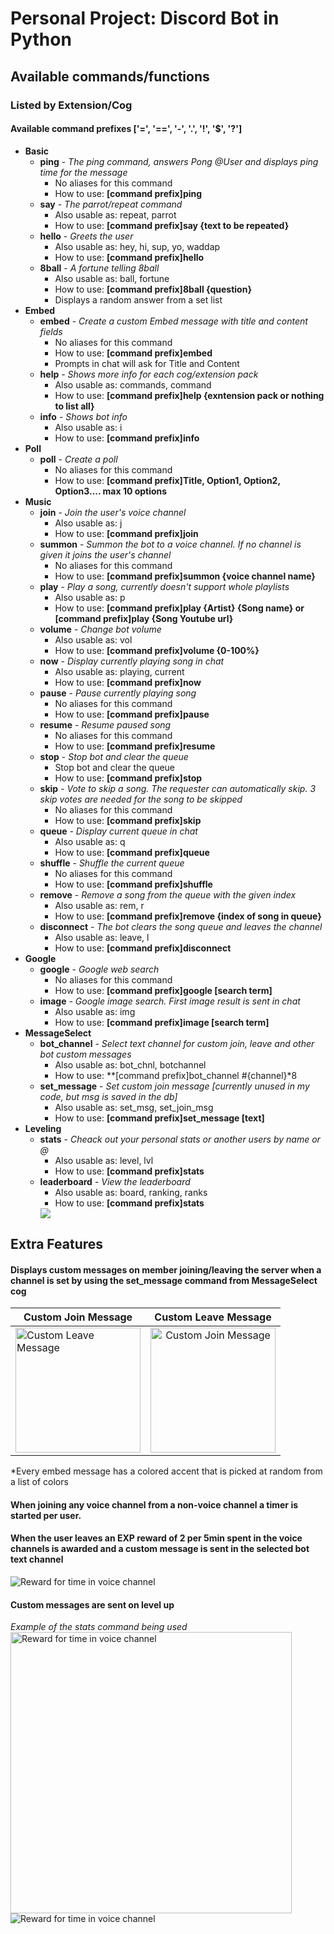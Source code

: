 # Personal Project: Discord Bot in Python

## Available commands/functions
### Listed by Extension/Cog
#### Available command prefixes **['=', '==', '-', '.', '!', '$', '?']**
* **Basic**
  * **ping** - *The ping command, answers Pong @User and displays ping time for the message*
    * No aliases for this command
    * How to use: **[command prefix]ping**
  * **say** - *The parrot/repeat command*
    * Also usable as: repeat, parrot
    * How to use: **[command prefix]say {text to be repeated}**
  * **hello** - *Greets the user*
    * Also usable as: hey, hi, sup, yo, waddap
    * How to use: **[command prefix]hello**
  * **8ball** - *A fortune telling 8ball*
    * Also usable as: ball, fortune
    * How to use: **[command prefix]8ball {question}**
    * Displays a random answer from a set list
* **Embed**
  * **embed** - *Create a custom Embed message with title and content fields*
    * No aliases for this command
    * How to use: **[command prefix]embed**
    * Prompts in chat will ask for Title and Content
  * **help** - *Shows more info for each cog/extension pack*
    * Also usable as: commands, command
    * How to use: **[command prefix]help {exntension pack or nothing to list all}**
  * **info** - *Shows bot info*
    * Also usable as: i
    * How to use: **[command prefix]info**
* **Poll**
  * **poll** - *Create a poll*
    * No aliases for this command
    * How to use: **[command prefix]Title, Option1, Option2, Option3.... max 10 options**
* **Music**
  * **join** - *Join the user's voice channel*
    * Also usable as: j
    * How to use: **[command prefix]join**
  * **summon** - *Summon the bot to a voice channel. If no channel is given it joins the user's channel*
    * No aliases for this command
    * How to use: **[command prefix]summon {voice channel name}**
  * **play** - *Play a song, currently doesn't support whole playlists*
    * Also usable as: p
    * How to use: **[command prefix]play {Artist} {Song name} or [command prefix]play {Song Youtube url}**
  * **volume** - *Change bot volume*
    * Also usable as: vol
    * How to use: **[command prefix]volume {0-100%}**
  * **now** - *Display currently playing song in chat*
    * Also usable as: playing, current
    * How to use: **[command prefix]now**
  * **pause** - *Pause currently playing song*
    * No aliases for this command
    * How to use: **[command prefix]pause**
  * **resume** - *Resume paused song*
    * No aliases for this command
    * How to use: **[command prefix]resume**
  * **stop** - *Stop bot and clear the queue*
    * Stop bot and clear the queue
    * How to use: **[command prefix]stop**
  * **skip** - *Vote to skip a song. The requester can automatically skip. 3 skip votes are needed for the song to be skipped*
    * No aliases for this command
    * How to use: **[command prefix]skip**
  * **queue** - *Display current queue in chat*
    * Also usable as: q
    * How to use: **[command prefix]queue**
  * **shuffle** - *Shuffle the current queue*
    * No aliases for this command
    * How to use: **[command prefix]shuffle**
  * **remove** - *Remove a song from the queue with the given index*
    * Also usable as: rem, r
    * How to use: **[command prefix]remove {index of song in queue}**
  * **disconnect** - *The bot clears the song queue and leaves the channel*
    * Also usable as: leave, l
    * How to use: **[command prefix]disconnect**
* **Google**
  * **google** - *Google web search*
    * No aliases for this command
    * How to use: **[command prefix]google [search term]**
  * **image** - *Google image search. First image result is sent in chat*
    * Also usable as: img
    * How to use: **[command prefix]image [search term]**
* **MessageSelect**
  * **bot_channel** - *Select text channel for custom join, leave and other bot custom messages*
    * Also usable as: bot_chnl, botchannel
    * How to use: **[command prefix]bot_channel #{channel}*8
  * **set_message** - *Set custom join message [currently unused in my code, but msg is saved in the db]*
    * Also usable as: set_msg, set_join_msg
    * How to use: **[command prefix]set_message [text]**
* **Leveling**
  * **stats** - *Cheack out your personal stats or another users by name or @*
    * Also usable as: level, lvl
    * How to use: **[command prefix]stats**
  * **leaderboard** - *View the leaderboard*
    * Also usable as: board, ranking, ranks
    * How to use: **[command prefix]stats**
    <img src="https://i.imgur.com/Iq6BjG0.png">
    
## Extra Features

#### Displays custom messages on member joining/leaving the server when a channel is set by using the set_message command from MessageSelect cog
| Custom Join Message | Custom Leave Message |
| ------------- |:-------------:|
| <img src="https://imgur.com/HONGcbN.png" alt="Custom Leave Message" height="200"> | <img src="https://imgur.com/BoxhTpW.png" alt="Custom Join Message" height="200"> |
*Every embed message has a colored accent that is picked at random from a list of colors
#### When joining any voice channel from a non-voice channel a timer is started per user. 
#### When the user leaves an EXP reward of 2 per 5min spent in the voice channels is awarded and a custom message is sent in the selected bot text channel
<img src="https://i.imgur.com/RfWdjfI.png" alt="Reward for time in voice channel">

#### Custom messages are sent on level up
*Example of the stats command being used*
<img src="https://i.imgur.com/XSR3gNZ.png" alt="Reward for time in voice channel" width="450">
<img src="https://i.imgur.com/zrXVVM7.png" alt="Reward for time in voice channel">

